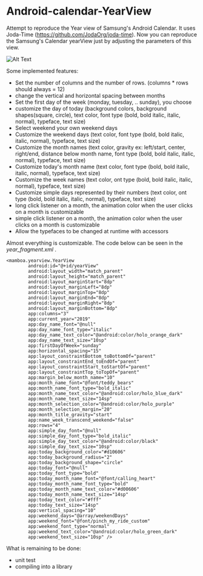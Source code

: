 # Android-calendar-YearView
Attempt to reproduce the Year view of Samsung's Android Calendar. It uses Joda-Time (https://github.com/JodaOrg/joda-time).
Now you can reproduce the Samsung's Calendar yearView just by adjusting the parameters of this view.

![Alt Text](https://github.com/maxime-kouemo/Android-calendar-YearView/tree/master/demo_files/demo_year_view.gif)

Some implemented features:
- Set the number of columns and the number of rows. (columns * rows should always = 12)
- change the vertical and horizontal spacing between months
- Set the first day of the week (monday, tuesday, .. sunday), you choose
- customize the day of today (background colors, background shapes(square, circle),  text color, font type (bold, bold italic, italic, normal), typeface, text size)
- Select weekend your own weekend days
- Customize the weekend days (text color, font type (bold, bold italic, italic, normal), typeface, text size)
- Customize the month names (text color, gravity ex: left/start, center, right/end, distance below month name, font type (bold, bold italic, italic, normal), typeface, text size)
- Customize today's month name (text color, font type (bold, bold italic, italic, normal), typeface, text size)
- Customize the week names (text color, ont type (bold, bold italic, italic, normal), typeface, text size)
- Customize simple days represented by their numbers (text color, ont type (bold, bold italic, italic, normal), typeface, text size)
- long click listener on a month, the animation color when the user clicks on a month is customizable 
- simple click listener on a month, the animation color when the user clicks on a month is customizable 
- Allow the typefaces to be changed at runtime with accessors

Almost everything is customizable. The code below can be seen in the *year_fragment.xml* .
```
<mamboa.yearview.YearView
        android:id="@+id/yearView"
        android:layout_width="match_parent"
        android:layout_height="match_parent"
        android:layout_marginStart="8dp"
        android:layout_marginLeft="8dp"
        android:layout_marginTop="8dp"
        android:layout_marginEnd="8dp"
        android:layout_marginRight="8dp"
        android:layout_marginBottom="8dp"
        app:columns="3"
        app:current_year="2019"
        app:day_name_font="@null"
        app:day_name_font_type="italic"
        app:day_name_text_color="@android:color/holo_orange_dark"
        app:day_name_text_size="10sp"
        app:firstDayOfWeek="sunday"
        app:horizontal_spacing="15"
        app:layout_constraintBottom_toBottomOf="parent"
        app:layout_constraintEnd_toEndOf="parent"
        app:layout_constraintStart_toStartOf="parent"
        app:layout_constraintTop_toTopOf="parent"
        app:margin_below_month_name="10"
        app:month_name_font="@font/teddy_bears"
        app:month_name_font_type="bold_italic"
        app:month_name_text_color="@android:color/holo_blue_dark"
        app:month_name_text_size="14sp"
        app:month_selection_color="@android:color/holo_purple"
        app:month_selection_margin="20"
        app:month_title_gravity="start"
        app:name_week_transcend_weekend="false"
        app:rows="4"
        app:simple_day_font="@null"
        app:simple_day_font_type="bold_italic"
        app:simple_day_text_color="@android:color/black"
        app:simple_day_text_size="10sp"
        app:today_background_color="#d10606"
        app:today_background_radius="2"
        app:today_background_shape="circle"
        app:today_font="@null"
        app:today_font_type="bold"
        app:today_month_name_font="@font/calling_heart"
        app:today_month_name_font_type="bold"
        app:today_month_name_text_color="#d00606"
        app:today_month_name_text_size="14sp"
        app:today_text_color="#fff"
        app:today_text_size="14sp"
        app:vertical_spacing="10"
        app:weekend_days="@array/weekendDays"
        app:weekend_font="@font/pinch_my_ride_custom"
        app:weekend_font_type="normal"
        app:weekend_text_color="@android:color/holo_green_dark"
        app:weekend_text_size="10sp" />
```



What is remaining to be done:
- unit test
- compiling into a library
